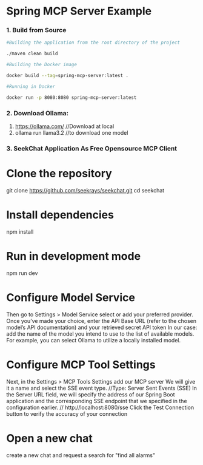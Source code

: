 # Spring MCP Server Example

### 1. Build from Source

```bash
#Building the application from the root directory of the project

./maven clean build

#Building the Docker image

docker build --tag=spring-mcp-server:latest .

#Running in Docker

docker run -p 8080:8080 spring-mcp-server:latest

```

### 2. Download Ollama:
1. https://ollama.com/ //Download at local
2. ollama run llama3.2 //to download one model

### 3. SeekChat Application As Free Opensource MCP Client

# Clone the repository
git clone https://github.com/seekrays/seekchat.git
cd seekchat

# Install dependencies
npm install

# Run in development mode
npm run dev

# Configure Model Service
Then go to Settings > Model Service
select or add your preferred provider. Once you’ve made your choice, enter the API Base URL (refer to the chosen model’s API documentation) and your retrieved secret API token
In our case: add the name of the model you intend to use to the list of available models. For example, you can select Ollama to utilize a locally installed model.

# Configure MCP Tool Settings
Next, in the Settings > MCP Tools Settings
add our MCP server
We will give it a name and select the SSE event type.  //Type: Server Sent Events (SSE)
In the Server URL field, we will specify the address of our Spring Boot application 
and the corresponding SSE endpoint that we specified in the configuration earlier. // http://localhost:8080/sse
Click the Test Connection button to verify the accuracy of your connection

# Open a new chat
create a new chat and request a search for "find all alarms"